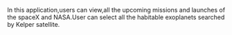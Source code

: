 In this application,users can view,all the upcoming missions and launches of the spaceX and NASA.User can select all the habitable exoplanets searched by Kelper satellite.
